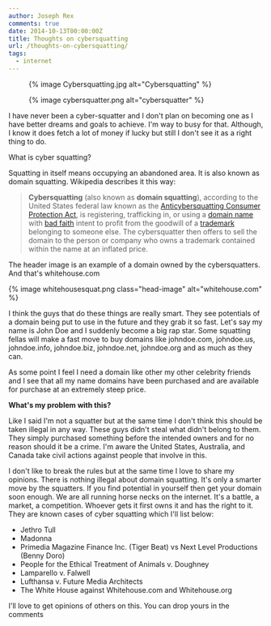 ```yaml
---
author: Joseph Rex
comments: true
date: 2014-10-13T00:00:00Z
title: Thoughts on cybersquatting
url: /thoughts-on-cybersquatting/
tags:
  - internet
---
```


<figure>
{% image Cybersquatting.jpg alt="Cybersquatting" %}
</figure>

<figure>
{% image cybersquatter.png alt="cybersquatter" %}
</figure>

I have never been a cyber-squatter and I don't plan on becoming one as I have better dreams and goals to achieve. I'm way to busy for that. Although, I know it does fetch a lot of money if lucky but still I don't see it as a right thing to do.

What is cyber squatting?

Squatting in itself means occupying an abandoned area. It is also known as domain squatting. Wikipedia describes it this way:
<!--more-->

> **Cybersquatting** (also known as **domain squatting**), according to the United States federal law known as the [Anticybersquatting Consumer Protection Act][3], is registering, trafficking in, or using a [domain name][4] with [bad faith][5] intent to profit from the goodwill of a [trademark][6] belonging to someone else. The cybersquatter then offers to sell the domain to the person or company who owns a trademark contained within the name at an inflated price.

The header image is an example of a domain owned by the cybersquatters. And that's whitehouse.com

{% image whitehousesquat.png class="head-image" alt="whitehouse.com" %}

I think the guys that do these things are really smart. They see potentials of a domain being put to use in the future and they grab it so fast. Let's say my name is John Doe and I suddenly become a big rap star. Some squatting fellas will make a fast move to buy domains like johndoe.com, johndoe.us, johndoe.info, johndoe.biz, johndoe.net, johndoe.org and as much as they can.

As some point I feel I need a domain like other my other celebrity friends and I see that all my name domains have been purchased and are available for purchase at an extremely steep price.

**What's my problem with this?**

Like I said I'm not a squatter but at the same time I don't think this should be taken illegal in any way. These guys didn't steal what didn't belong to them. They simply purchased something before the intended owners and for no reason should it be a crime. I'm aware the United States, Australia, and Canada take civil actions against people that involve in this.

I don't like to break the rules but at the same time I love to share my opinions. There is nothing illegal about domain squatting. It's only a smarter move by the squatters. If you find potential in yourself then get your domain soon enough. We are all running horse necks on the internet. It's a battle, a market, a competition. Whoever gets it first owns it and has the right to it. They are known cases of cyber squatting which I'll list below:

  * Jethro Tull
  * Madonna
  * Primedia Magazine Finance Inc. (Tiger Beat) vs Next Level Productions (Benny Doro)<sup id="cite_ref-6" class="reference"></sup>
  * People for the Ethical Treatment of Animals v. Doughney
  * Lamparello v. Falwell
  * Lufthansa v. Future Media Architects
  * The White House against Whitehouse.com and Whitehouse.org

I'll love to get opinions of others on this. You can drop yours in the comments

 [3]: https://en.wikipedia.org/wiki/Anticybersquatting_Consumer_Protection_Act "Anticybersquatting Consumer Protection Act"
 [4]: https://en.wikipedia.org/wiki/Domain_name "Domain name"
 [5]: https://en.wikipedia.org/wiki/Bad_faith "Bad faith"
 [6]: https://en.wikipedia.org/wiki/Trademark "Trademark"
 [7]: http://josephrex.me/wp-content/uploads/2014/10/screenshot.png
